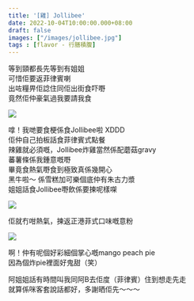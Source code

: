 ```yaml
---
title: '[雞] Jollibee'
date: 2022-10-04T10:00:00.000+08:00
draft: false
images: ["/images/jollibee.jpg"]
tags : [flavor - 行膳積腹]
---
```


等到頸都長先等到有姐姐  
可惜佢要返菲律賓喇  
出咗糧畀佢諗住同佢出街食吓嘢  
竟然佢仲豪氣過我要請我食  

![](/images/jollibee.jpg)

嗱！我哋要食梗係食Jollibee啦 XDDD  
佢仲自己拍板話食菲律賓式點餐  
辣雞就必須嘅，Jollibee炸雞當然係配蘑菇gravy  
蕃薯條係我鍾意嘅嘢  
畢竟食熱氣嘢食到極致真係幾開心  
黑牛啦～ 係雪糕加可樂個底仲有朱古力漿  
姐姐話食Jollibee嘢飲係要揀呢樣㗎  

![](/images/jollibee1.jpg)

佢就冇咁熱氣，揀返正港菲式口味嘅意粉  

![](/images/jollibee2.jpg)

啊！仲有呢個好彩細個掌心嘅mango peach pie  
因為個炸pie裡面好鬼甜（笑）  
  
阿姐姐話有時間叫我同阿B去佢度（菲律賓）住到想走先走  
就算係咪客套說話都好，多謝晒佢先～～～  
